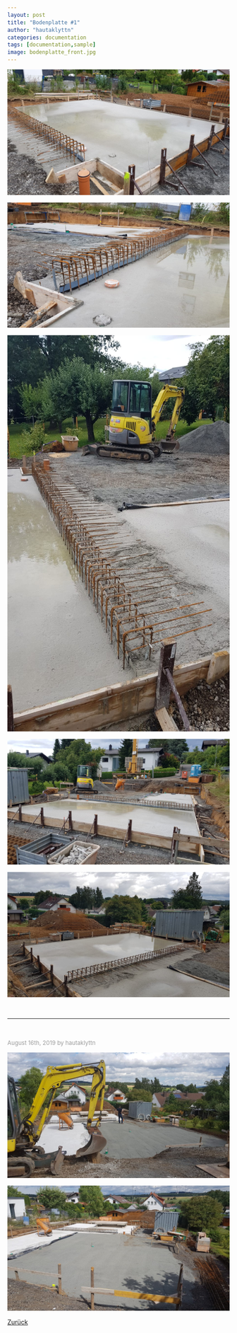 ```yaml
---
layout: post
title: "Bodenplatte #1"
author: "hautaklyttn"
categories: documentation
tags: [documentation,sample]
image: bodenplatte_front.jpg
---
```


![(02)](../assets/img/15_08_2019_(2).jpg)

![(03)](../assets/img/15_08_2019_(3).jpg)

![(04)](../assets/img/15_08_2019_(4).jpg)

![(05)](../assets/img/15_08_2019_(5).jpg)

![(06)](../assets/img/15_08_2019_(6).jpg)  

<br>

***  

<br>

<font size="-1"><span style="color:#9d9d9d ">August 16th, 2019 by hautaklyttn</span></font>

![(07)](../assets/img/15_08_2019_(7).jpg)

![(08)](../assets/img/15_08_2019_(8).jpg)   

[Zurück](/hausblog)  
